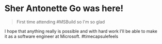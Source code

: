 # Sher Antonette Go was here!

> First time attending #MSBuild so I'm so glad

I hope that anything really is possible and with hard work I'll be able to make it as a software engineer at Microsoft. #timecapsulefeels
